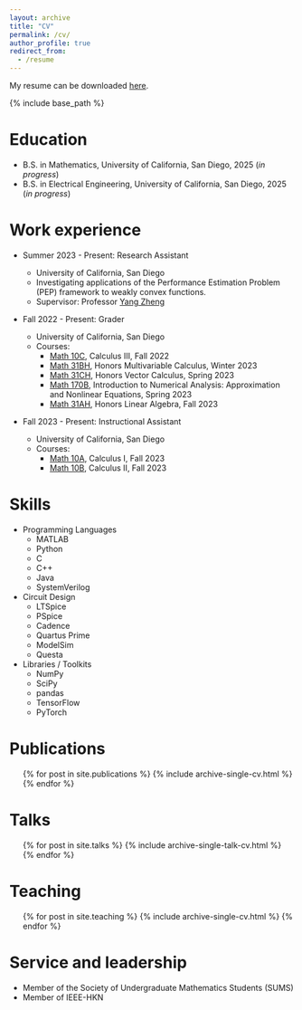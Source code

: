 ```yaml
---
layout: archive
title: "CV"
permalink: /cv/
author_profile: true
redirect_from:
  - /resume
---
```


My resume can be downloaded [here](/files/Resume.pdf).

{% include base_path %}



Education
======
* B.S. in Mathematics, University of California, San Diego, 2025 (*in progress*)
* B.S. in Electrical Engineering, University of California, San Diego, 2025 (*in progress*)


Work experience
======
* Summer 2023 - Present: Research Assistant
  * University of California, San Diego
  * Investigating applications of the Performance Estimation Problem (PEP) framework to weakly convex functions.
  * Supervisor: Professor [Yang Zheng](https://zhengy09.github.io/)

* Fall 2022 - Present: Grader
  * University of California, San Diego
  * Courses:
    * [Math 10C](https://catalog.ucsd.edu/courses/MATH.html#math10c), Calculus III, Fall 2022
    * [Math 31BH](https://catalog.ucsd.edu/courses/MATH.html#math31bh), Honors Multivariable Calculus, Winter 2023
    * [Math 31CH](https://catalog.ucsd.edu/courses/MATH.html#math31ch), Honors Vector Calculus, Spring 2023
    * [Math 170B](https://catalog.ucsd.edu/courses/MATH.html#math170b), Introduction to Numerical Analysis: Approximation and Nonlinear Equations, Spring 2023
    * [Math 31AH](https://catalog.ucsd.edu/courses/MATH.html#math31ah), Honors Linear Algebra, Fall 2023

* Fall 2023 - Present: Instructional Assistant
  * University of California, San Diego
  * Courses:
    * [Math 10A](https://catalog.ucsd.edu/courses/MATH.html#math10a), Calculus I, Fall 2023
    * [Math 10B](https://catalog.ucsd.edu/courses/MATH.html#math10b), Calculus II, Fall 2023
  
Skills
======
* Programming Languages
  * MATLAB
  * Python
  * C
  * C++
  * Java
  * SystemVerilog
* Circuit Design
  * LTSpice
  * PSpice
  * Cadence
  * Quartus Prime
  * ModelSim
  * Questa
* Libraries / Toolkits
  * NumPy
  * SciPy
  * pandas
  * TensorFlow
  * PyTorch

Publications
======
  <ul>{% for post in site.publications %}
    {% include archive-single-cv.html %}
  {% endfor %}</ul>
  
Talks
======
  <ul>{% for post in site.talks %}
    {% include archive-single-talk-cv.html %}
  {% endfor %}</ul>
  
Teaching
======
  <ul>{% for post in site.teaching %}
    {% include archive-single-cv.html %}
  {% endfor %}</ul>
  
Service and leadership
======
* Member of the Society of Undergraduate Mathematics Students (SUMS)
* Member of IEEE-HKN
